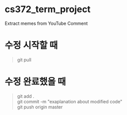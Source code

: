 # cs372_term_project
Extract memes from YouTube Comment

# 수정 시작할 때
> git pull

# 수정 완료했을 때
> git add .  
> git commit -m "exaplanation about modified code"  
> git push origin master  
